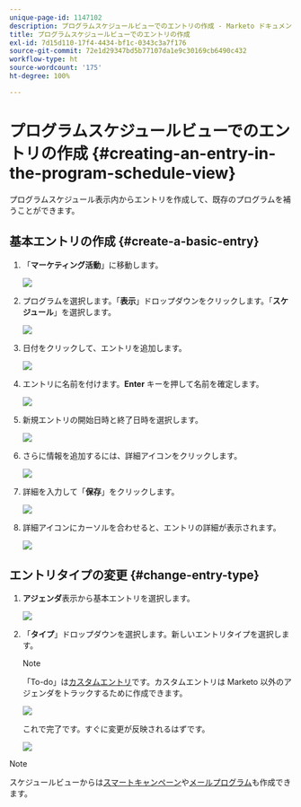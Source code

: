 ```yaml
---
unique-page-id: 1147102
description: プログラムスケジュールビューでのエントリの作成 - Marketo ドキュメント - 製品ドキュメント
title: プログラムスケジュールビューでのエントリの作成
exl-id: 7d15d110-17f4-4434-bf1c-0343c3a7f176
source-git-commit: 72e1d29347bd5b77107da1e9c30169cb6490c432
workflow-type: ht
source-wordcount: '175'
ht-degree: 100%

---
```


# プログラムスケジュールビューでのエントリの作成 {#creating-an-entry-in-the-program-schedule-view}

プログラムスケジュール表示内からエントリを作成して、既存のプログラムを補うことができます。

## 基本エントリの作成 {#create-a-basic-entry}

1. 「**マーケティング活動**」に移動します。

   ![](assets/login-marketing-activities-1.png)

1. プログラムを選択します。「**表示**」ドロップダウンをクリックします。「**スケジュール**」を選択します。

   ![](assets/image2014-9-16-9-3a22-3a7.png)

1. 日付をクリックして、エントリを追加します。

   ![](assets/image2014-9-16-9-3a22-3a33.png)

1. エントリに名前を付けます。**Enter** キーを押して名前を確定します。

   ![](assets/image2014-9-16-9-3a22-3a59.png)

1. 新規エントリの開始日時と終了日時を選択します。

   ![](assets/image2014-9-16-9-3a23-3a39.png)

1. さらに情報を追加するには、詳細アイコンをクリックします。

   ![](assets/image2014-9-16-9-3a25-3a23.png)

1. 詳細を入力して「**保存**」をクリックします。

   ![](assets/image2014-9-16-9-3a25-3a39.png)

1. 詳細アイコンにカーソルを合わせると、エントリの詳細が表示されます。

   ![](assets/image2014-9-16-9-3a25-3a51.png)

## エントリタイプの変更 {#change-entry-type}

1. **アジェンダ**&#x200B;表示から基本エントリを選択します。

   ![](assets/image2014-9-16-9-3a26-3a5.png)

1. 「**タイプ**」ドロップダウンを選択します。新しいエントリタイプを選択します。

   >[!NOTE]
   >
   >「To-do」は[カスタムエントリ](/help/marketo/product-docs/core-marketo-concepts/programs/program-schedule-view/create-custom-entry-types.md)です。カスタムエントリは Marketo 以外のアジェンダをトラックするために作成できます。

   ![](assets/image2014-9-16-9-3a26-3a36.png)

   これで完了です。すぐに変更が反映されるはずです。

   ![](assets/image2014-9-16-9-3a27-3a21.png)

>[!NOTE]
>
> スケジュールビューからは[スマートキャンペーン](/help/marketo/product-docs/core-marketo-concepts/programs/program-schedule-view/creating-a-batch-smart-campaign-in-the-program-schedule-view.md)や[メールプログラム](/help/marketo/product-docs/core-marketo-concepts/programs/program-schedule-view/creating-a-new-email-program-in-the-schedule-view.md)も作成できます。
